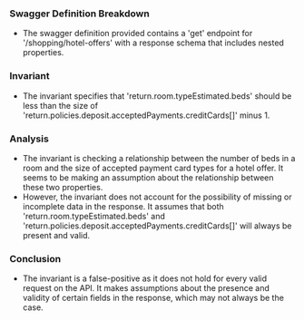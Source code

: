### Swagger Definition Breakdown
- The swagger definition provided contains a 'get' endpoint for '/shopping/hotel-offers' with a response schema that includes nested properties.

### Invariant
- The invariant specifies that 'return.room.typeEstimated.beds' should be less than the size of 'return.policies.deposit.acceptedPayments.creditCards[]' minus 1.

### Analysis
- The invariant is checking a relationship between the number of beds in a room and the size of accepted payment card types for a hotel offer. It seems to be making an assumption about the relationship between these two properties.
- However, the invariant does not account for the possibility of missing or incomplete data in the response. It assumes that both 'return.room.typeEstimated.beds' and 'return.policies.deposit.acceptedPayments.creditCards[]' will always be present and valid.

### Conclusion
- The invariant is a false-positive as it does not hold for every valid request on the API. It makes assumptions about the presence and validity of certain fields in the response, which may not always be the case.
